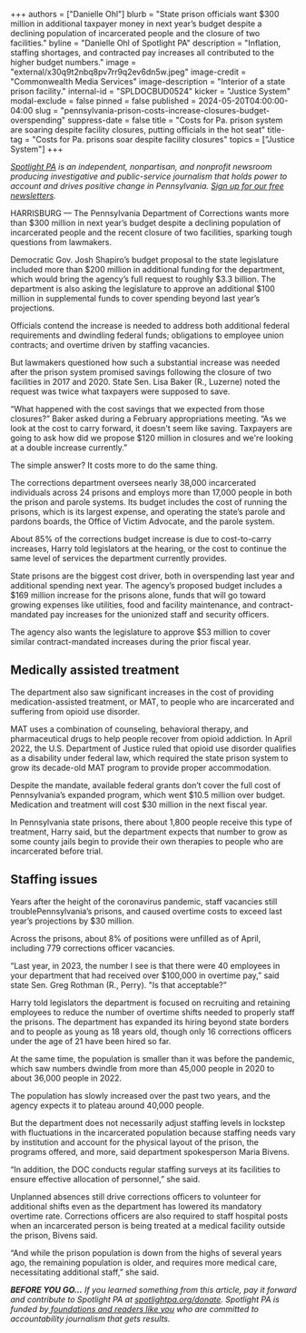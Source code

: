 +++
authors = ["Danielle Ohl"]
blurb = "State prison officials want $300 million in additional taxpayer money in next year’s budget despite a declining population of incarcerated people and the closure of two facilities."
byline = "Danielle Ohl of Spotlight PA"
description = "Inflation, staffing shortages, and contracted pay increases all contributed to the higher budget numbers."
image = "external/x30q9t2nbq8pv7rr9q2ev6dn5w.jpeg"
image-credit = "Commonwealth Media Services"
image-description = "Interior of a state prison facility."
internal-id = "SPLDOCBUD0524"
kicker = "Justice System"
modal-exclude = false
pinned = false
published = 2024-05-20T04:00:00-04:00
slug = "pennsylvania-prison-costs-increase-closures-budget-overspending"
suppress-date = false
title = "Costs for Pa. prison system are soaring despite facility closures, putting officials in the hot seat"
title-tag = "Costs for Pa. prisons soar despite facility closures"
topics = ["Justice System"]
+++

<a href="https://www.spotlightpa.org/"><em>Spotlight PA</em></a><em> is an independent, nonpartisan, and nonprofit newsroom producing investigative and public-service journalism that holds power to account and drives positive change in Pennsylvania. </em><a href="https://www.spotlightpa.org/newsletters"><em>Sign up for our free newsletters</em></a><em>.</em>

HARRISBURG — The Pennsylvania Department of Corrections wants more than $300 million in next year’s budget despite a declining population of incarcerated people and the recent closure of two facilities, sparking tough questions from lawmakers.

Democratic Gov. Josh Shapiro’s budget proposal to the state legislature included more than $200 million in additional funding for the department, which would bring the agency’s full request to roughly $3.3 billion. The department is also asking the legislature to approve an additional $100 million in supplemental funds to cover spending beyond last year’s projections.

Officials contend the increase is needed to address both additional federal requirements and dwindling federal funds; obligations to employee union contracts; and overtime driven by staffing vacancies.

But lawmakers questioned how such a substantial increase was needed after the prison system promised savings following the closure of two facilities in 2017 and 2020. State Sen. Lisa Baker (R., Luzerne) noted the request was twice what taxpayers were supposed to save.

“What happened with the cost savings that we expected from those closures?” Baker asked during a February appropriations meeting. “As we look at the cost to carry forward, it doesn&#39;t seem like saving. Taxpayers are going to ask how did we propose $120 million in closures and we&#39;re looking at a double increase currently.”<strong></strong>

The simple answer? It costs more to do the same thing.

<script src="https://www.spotlightpa.org/embed.js" async></script><div data-spl-embed-version="1" data-spl-src="https://www.spotlightpa.org/embeds/newsletter/"></div>

The corrections department oversees nearly 38,000 incarcerated individuals across 24 prisons and employs more than 17,000 people in both the prison and parole systems. Its budget includes the cost of running the prisons, which is its largest expense, and operating the state’s parole and pardons boards, the Office of Victim Advocate, and the parole system.

About 85% of the corrections budget increase is due to cost-to-carry increases, Harry told legislators at the hearing, or the cost to continue the same level of services the department currently provides.

State prisons are the biggest cost driver, both in overspending last year and additional spending next year. The agency’s proposed budget includes a $169 million increase for the prisons alone, funds that will go toward growing expenses like utilities, food and facility maintenance, and contract-mandated pay increases for the unionized staff and security officers.

The agency also wants the legislature to approve $53 million to cover similar contract-mandated increases during the prior fiscal year.

## Medically assisted treatment

The department also saw significant increases in the cost of providing medication-assisted treatment, or MAT, to people who are incarcerated and suffering from opioid use disorder.

MAT uses a combination of counseling, behavioral therapy, and pharmaceutical drugs to help people recover from opioid addiction. In April 2022, the U.S. Department of Justice ruled that opioid use disorder qualifies as a disability under federal law, which required the state prison system to grow its decade-old MAT program to provide proper accommodation.

Despite the mandate, available federal grants don’t cover the full cost of Pennsylvania’s expanded program, which went $10.5 million over budget. Medication and treatment will cost $30 million in the next fiscal year.

In Pennsylvania state prisons, there about 1,800 people receive this type of treatment, Harry said, but the department expects that number to grow as some county jails begin to provide their own therapies to people who are incarcerated before trial.

## Staffing issues

Years after the height of the coronavirus pandemic, staff vacancies still troublePennsylvania’s prisons, and caused overtime costs to exceed last year’s projections by $30 million.

Across the prisons, about 8% of positions were unfilled as of April, including 779 corrections officer vacancies.

“Last year, in 2023, the number I see is that there were 40 employees in your department that had received over $100,000 in overtime pay,” said state Sen. Greg Rothman (R., Perry). &#34;Is that acceptable?”

<script src="https://www.spotlightpa.org/embed.js" async></script><div data-spl-embed-version="1" data-spl-src="https://www.spotlightpa.org/embeds/newsletter/"></div>

Harry told legislators the department is focused on recruiting and retaining employees to reduce the number of overtime shifts needed to properly staff the prisons. The department has expanded its hiring beyond state borders and to people as young as 18 years old, though only 16 corrections officers under the age of 21 have been hired so far.

At the same time, the population is smaller than it was before the pandemic, which saw numbers dwindle from more than 45,000 people in 2020 to about 36,000 people in 2022.

The population has slowly increased over the past two years, and the agency expects it to plateau around 40,000 people.

But the department does not necessarily adjust staffing levels in lockstep with fluctuations in the incarcerated population because staffing needs vary by institution and account for the physical layout of the prison, the programs offered, and more, said department spokesperson Maria Bivens.

“In addition, the DOC conducts regular staffing surveys at its facilities to ensure effective allocation of personnel,” she said.

Unplanned absences still drive corrections officers to volunteer for additional shifts even as the department has lowered its mandatory overtime rate. Corrections officers are also required to staff hospital posts when an incarcerated person is being treated at a medical facility outside the prison, Bivens said.

“And while the prison population is down from the highs of several years ago, the remaining population is older, and requires more medical care, necessitating additional staff,” she said.

<strong><em>BEFORE YOU GO…</em></strong><em> If you learned something from this article, pay it forward and contribute to Spotlight PA at </em><a href="http://spotlightpa.org/donate"><em>spotlightpa.org/donate</em></a><em>. Spotlight PA is funded by</em><a href="https://www.spotlightpa.org/support"><em> foundations and readers like you</em></a><em> who are committed to accountability journalism that gets results.</em>

